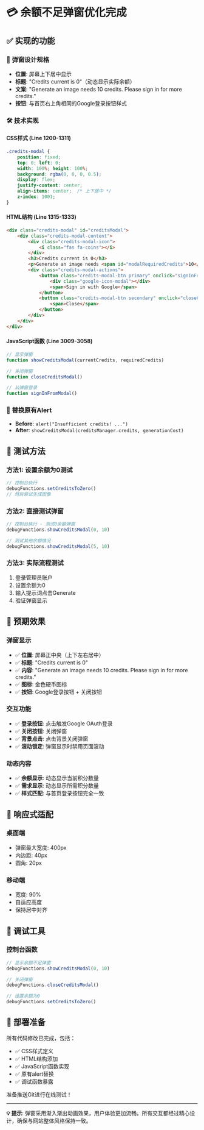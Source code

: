 # 💳 余额不足弹窗优化完成

## ✅ 实现的功能

### 🎨 **弹窗设计规格**
- **位置**: 屏幕上下居中显示
- **标题**: "Credits current is 0"（动态显示实际余额）
- **文案**: "Generate an image needs 10 credits. Please sign in for more credits."
- **按钮**: 与首页右上角相同的Google登录按钮样式

### 🛠️ **技术实现**

#### CSS样式 (Line 1200-1311)
```css
.credits-modal {
    position: fixed;
    top: 0; left: 0;
    width: 100%; height: 100%;
    background: rgba(0, 0, 0, 0.5);
    display: flex;
    justify-content: center;
    align-items: center;  /* 上下居中 */
    z-index: 1001;
}
```

#### HTML结构 (Line 1315-1333)
```html
<div class="credits-modal" id="creditsModal">
    <div class="credits-modal-content">
        <div class="credits-modal-icon">
            <i class="fas fa-coins"></i>
        </div>
        <h3>Credits current is 0</h3>
        <p>Generate an image needs <span id="modalRequiredCredits">10</span> credits...</p>
        <div class="credits-modal-actions">
            <button class="credits-modal-btn primary" onclick="signInFromModal()">
                <div class="google-icon-modal"></div>
                <span>Sign in with Google</span>
            </button>
            <button class="credits-modal-btn secondary" onclick="closeCreditsModal()">
                <span>Close</span>
            </button>
        </div>
    </div>
</div>
```

#### JavaScript函数 (Line 3009-3058)
```javascript
// 显示弹窗
function showCreditsModal(currentCredits, requiredCredits)

// 关闭弹窗
function closeCreditsModal()

// 从弹窗登录
function signInFromModal()
```

### 🔄 **替换原有Alert**
- **Before**: `alert("Insufficient credits! ...")`
- **After**: `showCreditsModal(creditsManager.credits, generationCost)`

## 🧪 **测试方法**

### 方法1: 设置余额为0测试
```javascript
// 控制台执行
debugFunctions.setCreditsToZero()
// 然后尝试生成图像
```

### 方法2: 直接测试弹窗
```javascript
// 控制台执行 - 测试0余额弹窗
debugFunctions.showCreditsModal(0, 10)

// 测试其他余额情况
debugFunctions.showCreditsModal(5, 10)
```

### 方法3: 实际流程测试
1. 登录管理员账户
2. 设置余额为0
3. 输入提示词点击Generate
4. 验证弹窗显示

## 🎯 **预期效果**

### 弹窗显示
- ✅ **位置**: 屏幕正中央（上下左右居中）
- ✅ **标题**: "Credits current is 0"
- ✅ **内容**: "Generate an image needs 10 credits. Please sign in for more credits."
- ✅ **图标**: 金色硬币图标
- ✅ **按钮**: Google登录按钮 + 关闭按钮

### 交互功能
- ✅ **登录按钮**: 点击触发Google OAuth登录
- ✅ **关闭按钮**: 关闭弹窗
- ✅ **背景点击**: 点击背景关闭弹窗
- ✅ **滚动锁定**: 弹窗显示时禁用页面滚动

### 动态内容
- ✅ **余额显示**: 动态显示当前积分数量
- ✅ **需求显示**: 动态显示所需积分数量
- ✅ **样式匹配**: 与首页登录按钮完全一致

## 📱 **响应式适配**

### 桌面端
- 弹窗最大宽度: 400px
- 内边距: 40px
- 圆角: 20px

### 移动端
- 宽度: 90%
- 自适应高度
- 保持居中对齐

## 🔧 **调试工具**

### 控制台函数
```javascript
// 显示余额不足弹窗
debugFunctions.showCreditsModal(0, 10)

// 关闭弹窗
debugFunctions.closeCreditsModal()

// 设置余额为0
debugFunctions.setCreditsToZero()
```

## 🚀 **部署准备**

所有代码修改已完成，包括：
- ✅ CSS样式定义
- ✅ HTML结构添加
- ✅ JavaScript函数实现
- ✅ 原有alert替换
- ✅ 调试函数暴露

准备推送Git进行在线测试！

---

**💡 提示**: 弹窗采用渐入渐出动画效果，用户体验更加流畅。所有交互都经过精心设计，确保与网站整体风格保持一致。